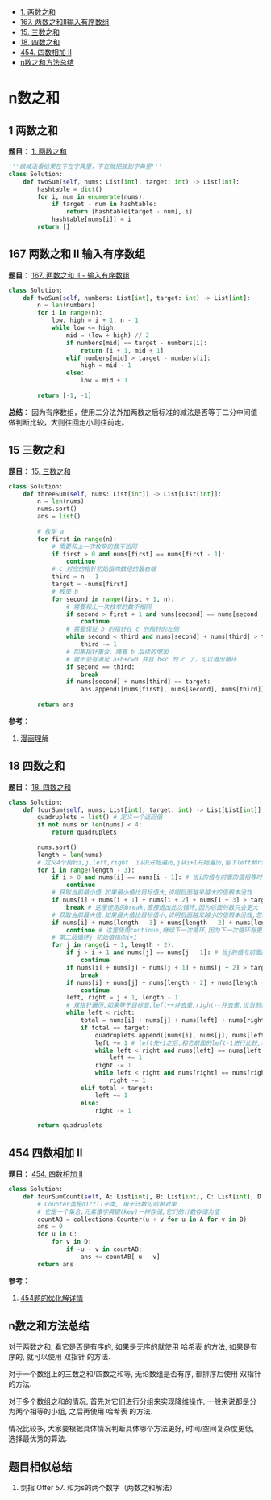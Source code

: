 - [1. 两数之和](#1-两数之和)
- [167. 两数之和II输入有序数组](#167-两数之和-II-输入有序数组)
- [15. 三数之和](#15-三数之和)
- [18. 四数之和](#18-四数之和)
- [454. 四数相加 II](#454-四数相加-II)
- [n数之和方法总结](#n数之和方法总结)

# n数之和

## 1 两数之和
**题目**：
<a href="https://leetcode-cn.com/problems/two-sum/" target="_blank">1. 两数之和</a>

```python
'''做减法看结果在不在字典里，不在就把放到字典里'''
class Solution:
    def twoSum(self, nums: List[int], target: int) -> List[int]:
        hashtable = dict()
        for i, num in enumerate(nums):
            if target - num in hashtable:
                return [hashtable[target - num], i]
            hashtable[nums[i]] = i
        return []
```

## 167 两数之和 II 输入有序数组
**题目**：
<a href="https://leetcode-cn.com/problems/two-sum-ii-input-array-is-sorted/" target="_blank">167. 两数之和 II - 输入有序数组</a>

```python
class Solution:
    def twoSum(self, numbers: List[int], target: int) -> List[int]:
        n = len(numbers)
        for i in range(n):
            low, high = i + 1, n - 1
            while low <= high:
                mid = (low + high) // 2
                if numbers[mid] == target - numbers[i]:
                    return [i + 1, mid + 1]
                elif numbers[mid] > target - numbers[i]:
                    high = mid - 1
                else:
                    low = mid + 1
        
        return [-1, -1]
```

**总结**：
因为有序数组，使用二分法外加两数之后标准的减法是否等于二分中间值做判断比较，大则往回走小则往前走。

## 15 三数之和

**题目**：
<a href="https://leetcode-cn.com/problems/3sum/" target="_blank">15. 三数之和</a>

```python
class Solution:
    def threeSum(self, nums: List[int]) -> List[List[int]]:
        n = len(nums)
        nums.sort()
        ans = list()
        
        # 枚举 a
        for first in range(n):
            # 需要和上一次枚举的数不相同
            if first > 0 and nums[first] == nums[first - 1]:
                continue
            # c 对应的指针初始指向数组的最右端
            third = n - 1
            target = -nums[first]
            # 枚举 b
            for second in range(first + 1, n):
                # 需要和上一次枚举的数不相同
                if second > first + 1 and nums[second] == nums[second - 1]:
                    continue
                # 需要保证 b 的指针在 c 的指针的左侧
                while second < third and nums[second] + nums[third] > target:
                    third -= 1
                # 如果指针重合，随着 b 后续的增加
                # 就不会有满足 a+b+c=0 并且 b<c 的 c 了，可以退出循环
                if second == third:
                    break
                if nums[second] + nums[third] == target:
                    ans.append([nums[first], nums[second], nums[third]])
        
        return ans
```

**参考**：  
1. <a href="https://leetcode-cn.com/problems/3sum/solution/man-hua-jue-bu-wu-ren-zi-di-xiang-kuai-su-kan-dong/" target="_blank">漫画理解</a>

## 18 四数之和

**题目**：
<a href="https://leetcode-cn.com/problems/4sum/" target="_blank">18. 四数之和
</a>

```python
class Solution:
    def fourSum(self, nums: List[int], target: int) -> List[List[int]]:
        quadruplets = list() # 定义一个返回值
        if not nums or len(nums) < 4:
            return quadruplets
        
        nums.sort()
        length = len(nums)
        # 定义4个指针i,j,left,right  i从0开始遍历,j从i+1开始遍历,留下left和right作为双指针
        for i in range(length - 3):
            if i > 0 and nums[i] == nums[i - 1]: # 当i的值与前面的值相等时忽略
                continue
            # 获取当前最小值,如果最小值比目标值大,说明后面越来越大的值根本没戏
            if nums[i] + nums[i + 1] + nums[i + 2] + nums[i + 3] > target:
                break # 这里使用的break,直接退出此次循环,因为后面的数只会更大
            # 获取当前最大值,如果最大值比目标值小,说明后面越来越小的值根本没戏,忽略
            if nums[i] + nums[length - 3] + nums[length - 2] + nums[length - 1] < target:
                continue # 这里使用continue,继续下一次循环,因为下一次循环有更大的数
            # 第二层循环j,初始值指向i+1
            for j in range(i + 1, length - 2):
                if j > i + 1 and nums[j] == nums[j - 1]: # 当j的值与前面的值相等时忽略
                    continue
                if nums[i] + nums[j] + nums[j + 1] + nums[j + 2] > target:
                    break
                if nums[i] + nums[j] + nums[length - 2] + nums[length - 1] < target:
                    continue
                left, right = j + 1, length - 1
                # 双指针遍历,如果等于目标值,left++并去重,right--并去重,当当前和大于目标值时right--,当当前和小于目标值时left++
                while left < right:
                    total = nums[i] + nums[j] + nums[left] + nums[right]
                    if total == target:
                        quadruplets.append([nums[i], nums[j], nums[left], nums[right]])
                        left += 1 # left先+1之后,和它前面的left-1进行比较,若后+1,则和它后面的left+1进行比较
                        while left < right and nums[left] == nums[left - 1]:
                            left += 1
                        right -= 1
                        while left < right and nums[right] == nums[right + 1]:
                            right -= 1   
                    elif total < target:
                        left += 1
                    else:
                        right -= 1
        
        return quadruplets
```

## 454 四数相加 II

**题目**：
<a href="https://leetcode-cn.com/problems/4sum-ii/" target="_blank">454. 四数相加 II
</a>

```python
class Solution:
    def fourSumCount(self, A: List[int], B: List[int], C: List[int], D: List[int]) -> int:
        # Counter类是dict()子类, 用于计数可哈希对象
        # 它是一个集合,元素像字典键(key)一样存储,它们的计数存储为值
        countAB = collections.Counter(u + v for u in A for v in B)
        ans = 0
        for u in C:
            for v in D:
                if -u - v in countAB:
                    ans += countAB[-u - v]
        return ans
```

**参考**：  
1. <a href="https://leetcode-cn.com/problems/4sum-ii/solution/si-wei-dao-tu-zheng-li-xiang-jie-counter-nw0f/" target="_blank">454题的优化解详情
</a>

## n数之和方法总结
对于两数之和, 看它是否是有序的, 如果是无序的就使用 哈希表 的方法, 如果是有序的, 就可以使用 双指针 的方法.

对于一个数组上的三数之和/四数之和等, 无论数组是否有序, 都排序后使用 双指针 的方法.

对于多个数组之和的情况, 首先对它们进行分组来实现降维操作, 一般来说都是分为两个相等的小组, 之后再使用 哈希表 的方法.

情况比较多, 大家要根据具体情况判断具体哪个方法更好, 时间/空间复杂度更低, 选择最优秀的算法.


## 题目相似总结
1. 剑指 Offer 57. 和为s的两个数字（两数之和解法）